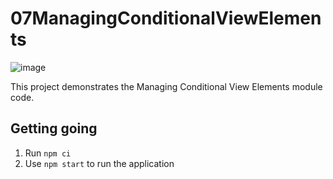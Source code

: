 # 07ManagingConditionalViewElements

![image](https://github.com/user-attachments/assets/d474c8fa-9088-4fd2-bea0-ebe3ecb203c5)

This project demonstrates the Managing Conditional View Elements module code.

## Getting going
1. Run `npm ci`
2. Use `npm start` to run the application